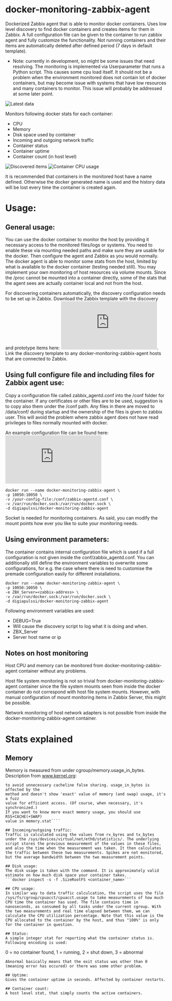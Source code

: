 # docker-monitoring-zabbix-agent

Dockerized Zabbix agent that is able to monitor docker containers. Uses low level discovery to find docker containers and creates items for them in Zabbix. A full configuration file can be given to the container to run zabbix agent and fully customize the functionality. Not running containers and their items are automatically deleted after defined period (7 days in default template).

* Note: currently in development, so might be some issues that need resolving. The monitoring is implemented via Userparameter that runs a Python script. This causes some cpu load itself. It should not be a problem when the environment monitored does not contain lot of docker containers, but may become issue with systems that have low resources and many containers to monitor. This issue will probably be addressed at some later point.


![Latest data](https://raw.githubusercontent.com/digiapulssi/docker-monitoring-zabbix-agent/master/images/latest-data.png)

Monitors following docker stats for each container:

* CPU
* Memory
* Disk space used by container
* Incoming and outgoing network traffic
* Container status
* Container uptime
* Container count (in host level)

![Discovered items](https://raw.githubusercontent.com/digiapulssi/docker-monitoring-zabbix-agent/master/images/discovered-items.png)
![Container CPU usage](https://raw.githubusercontent.com/digiapulssi/docker-monitoring-zabbix-agent/master/images/cpu-usage.png)

It is recommended that containers in the monitored host have a name defined. Otherwise the docker generated name is used and the history data will be lost every time the container is created again.

# Usage:
## General usage:

You can use the docker container to monitor the host by providing it necessary access to the monitored files/logs or systems. You need to enable these via mounting needed paths and make sure they are usable for the docker. Then configure the agent and Zabbix as you would normally. The docker agent is able to monitor some stats from the host, limited by what is available to the docker container (testing needed still). You may implement your own monitoring of host resources via volume mounts. Since the /proc cannot be mounted into a container directly, some of the stats that the agent sees are actually container local and not from the host.

For discovering containers automatically, the discovery configuration needs to be set up in Zabbix. Download the Zabbix template with the discovery and prototype items here: ![Zabbix Template](https://raw.githubusercontent.com/digiapulssi/docker-monitoring-zabbix-agent/master/zabbix_docker_discovery_template.xml). Link the discovery template to any docker-monitoring-zabbix-agent hosts that are connected to Zabbix. 

## Using full configure file and including files for Zabbix agent use:
Copy a configuration file called zabbix_agentd.conf into the /conf folder for the container. If any certificates or other files are to be used, suggestion is to copy also them under the /conf path. Any files in there are moved to /data/conf/<filepath> during startup and the ownership of the files is given to zabbix user. This will avoid the problem where zabbix agent does not have read privileges to files normally mounted with docker.

An example configuration file can be found here: ![zabbix_agentd.conf](https://raw.githubusercontent.com/digiapulssi/docker-monitoring-zabbix-agent/master/conf/zabbix_agentd.conf)

```
docker run --name docker-monitoring-zabbix-agent \
-p 10050:10050 \
-v /your-config-file:/conf/zabbix-agentd.conf \
-v /var/run/docker.sock:/var/run/docker.sock \
-d digiapulssi/docker-monitoring-zabbix-agent
```

Socket is needed for monitoring containers. As said, you can modify the mount points how ever you like to suite your monitoring needs.

## Using environment parameters:

The container contains internal configuration file which is used if a full configuration is not given inside the conf/zabbix_agentd.conf. You can additionally still define the environment variables to overwrite some configurations, for e.g. the case where there is need to customise the premade configuration easily for different installations.

```
docker run --name docker-monitoring-zabbix-agent \
-p 10050:10050 \
-e ZBX_Server=<zabbix-address> \
-v /var/run/docker.sock:/var/run/docker.sock \
-d digiapulssi/docker-monitoring-zabbix-agent
```

Following environment variables are used:
* DEBUG=True
 * Will cause the discovery script to log what it is doing and when.
* ZBX_Server
 * Server host name or ip

## Notes on host monitoring

Host CPU and memory can be monitored from docker-monitoring-zabbix-agent container without any problems.

Host file system monitoring is not so trivial from docker-monitoring-zabbix-agent container since the file system mounts seen from inside the docker container do not correspond with host file system mounts. However, with manual configuration of mount monitoring items in Zabbix Server, this might be possible.

Network monitoring of host network adapters is not possible from inside the docker-monitoring-zabbix-agent container.

# Stats explained
## Memory
Memory is measured from under cgroup/memory.usage_in_bytes. Description from www.kernel.org:
```For efficiency, as other kernel components, memory cgroup uses some optimization
to avoid unnecessary cacheline false sharing. usage_in_bytes is affected by the
method and doesn't show 'exact' value of memory (and swap) usage, it's a fuzz
value for efficient access. (Of course, when necessary, it's synchronized.)
If you want to know more exact memory usage, you should use RSS+CACHE(+SWAP)
value in memory.stat````

## Incoming/outgoing traffic:
Traffic is calculated using the values from rx_byres and tx_bytes under the /sys/devices/virtual/net/eth0/statistics/. The underlying script stores the previous measurement of the values in these files, and also the time when the measurement was taken. It then calculates the traffic between these two measurements. Spikes are not monitored, but the average bandwidth between the two measurement points. 

## Disk usage:
The disk usage is taken with the command. It is approximately valid estimate on how much disk space your container takes.
```docker inspect -s -f .SizeRootFS <container_name>```

## CPU usage:
In similar way to data traffic calculcation, the script uses the file /sys/fs/cgroup/cpuacct/cpuacct.usage to take measurements of how much CPU time the container has used. The file contains time in nanoseconds, as consumed by all tasks under the current cgroup. With the two measurements and real time elapsed between them, we can calculate the CPU utilization percentage. Note that this value is the CPU allocated to the container by the host, and thus "100%" is only for the container in question.

## Status: 
A simple integer stat for reporting what the container status is. Following encoding is used:
```
0 = no container found, 
1 = running, 
2 = shut down, 
3 = abnormal
```
Abnormal basically means that the exit status was other than 0 (meaning error has occured) or there was some other problem.

## Uptime:
Gives the container uptime in seconds. Affected by container restarts.

## Container count:
A host level stat, that simply counts the active containers. 



